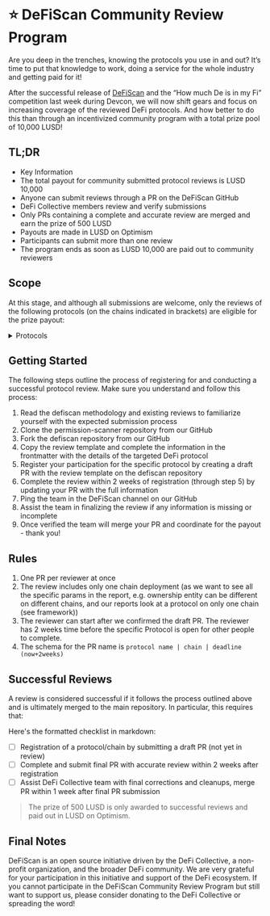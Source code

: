 # ⭐️ DeFiScan Community Review Program

Are you deep in the trenches, knowing the protocols you use in and out? It’s time to put that knowledge to work, doing a service for the whole industry and getting paid for it!

After the successful release of [DeFiScan](https://defiscan.info) and the “How much De is in my Fi” competition last week during Devcon, we will now shift gears and focus on increasing coverage of the reviewed DeFi protocols. And how better to do this than through an incentivized community program with a total prize pool of 10,000 LUSD!

## TL;DR

- Key Information
- The total payout for community submitted protocol reviews is LUSD 10,000
- Anyone can submit reviews through a PR on the DeFiScan GitHub
- DeFi Collective members review and verify submissions
- Only PRs containing a complete and accurate review are merged and earn the prize of 500 LUSD
- Payouts are made in LUSD on Optimism
- Participants can submit more than one review
- The program ends as soon as LUSD 10,000 are paid out to community reviewers

## Scope

At this stage, and although all submissions are welcome, only the reviews of the following protocols (on the chains indicated in brackets) are eligible for the prize payout:

<details>
<summary>Protocols</summary>

- Lido (Ethereum)
- Aave v3 (Ethereum, Arbitrum, Avalanche, Polygon, Base, Optimism, Scroll, BSC, Gnosis)
- Aave v2 (Ethereum, Polygon)
- EigenLayer (Ethereum)
- Ether.Fi Stake (Ethereum)
- Ether.fi Vaults (Ethereum)
- Ether.fi Liquid (Ethereum)
- Maker / Sky (Ethereum)
- Uniswap v3 (Ethereum, Arbitrum, Polygon, Base)
- Uniswap v2 (Ethereum, Base)
- Binance Staked ETH (Ethereum, BSC)
- Rocket Pool (Ethereum)
- Ethena (Ethereum)
- Spark (Ethereum)
- Pendle (Ethereum)
- Compound v3 (Ethereum, Arbitrum)
- Compound V2 (Ethereum)
- Symbiotic (Ethereum)
- Zircuit (Ethereum)
- Venus (BSC, Ethereum)
- PancakeSwap AMM (BSC)
- PancakeSwap AMM v3 (BSC)
- Morpho Blue (Ethereum, Base)
- Renzo (Ethereum)
- Curve DEX (Ethereum, Arbitrum)
- Curve crvUSD (Ethereum)

</details>

## Getting Started

The following steps outline the process of registering for and conducting a successful protocol review. Make sure you understand and follow this process:

1. Read the defiscan methodology and existing reviews to familiarize yourself with the expected submission process
2. Clone the permission-scanner repository from our GitHub
3. Fork the defiscan repository from our GitHub
4. Copy the review template and complete the information in the frontmatter with the details of the targeted DeFi protocol
5. Register your participation for the specific protocol by creating a draft PR with the review template on the defiscan repository
6. Complete the review within 2 weeks of registration (through step 5) by updating your PR with the full information
7. Ping the team in the DeFiScan channel on our GitHub
8. Assist the team in finalizing the review if any information is missing or incomplete
9. Once verified the team will merge your PR and coordinate for the payout - thank you!

## Rules

1. One PR per reviewer at once
2. The review includes only one chain deployment (as we want to see all the specific params in the report, e.g. ownership entity can be different on different chains, and our reports look at a protocol on only one chain (see framework))
3. The reviewer can start after we confirmed the draft PR. The reviewer has 2 weeks time before the specific Protocol is open for other people to complete.
4. The schema for the PR name is `protocol name | chain | deadline (now+2weeks)`

## Successful Reviews

A review is considered successful if it follows the process outlined above and is ultimately merged to the main repository. In particular, this requires that:

Here's the formatted checklist in markdown:

- [ ] Registration of a protocol/chain by submitting a draft PR (not yet in review)
- [ ] Complete and submit final PR with accurate review within 2 weeks after registration
- [ ] Assist DeFi Collective team with final corrections and cleanups, merge PR within 1 week after final PR submission

> The prize of 500 LUSD is only awarded to successful reviews and paid out in LUSD on Optimism.

## Final Notes

DeFiScan is an open source initiative driven by the DeFi Collective, a non-profit organization, and the broader DeFi community. We are very grateful for your participation in this initiative and support of the DeFi ecosystem. If you cannot participate in the DeFiScan Community Review Program but still want to support us, please consider donating to the DeFi Collective or spreading the word!
